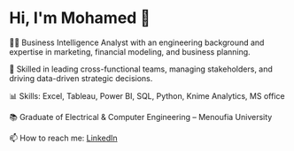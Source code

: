 # Hi, I'm Mohamed 👋

👨‍💼 Business Intelligence Analyst with an engineering background and expertise in marketing, financial modeling, and business planning.

🎯 Skilled in leading cross-functional teams, managing stakeholders, and driving data-driven strategic decisions.

📊 Skills: Excel, Tableau, Power BI, SQL, Python, Knime Analytics, MS office 

📚 Graduate of Electrical & Computer Engineering – Menoufia University

📫 How to reach me: [LinkedIn](https://www.linkedin.com/in/mohamed-almatbaagy)
